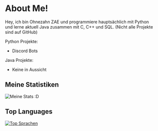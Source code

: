 # About Me!

Hey, ich bin Ohnezahn ZAE und programmiere hauptsächlich mit Python und lerne aktuell Java zusammen mit C, C++ und SQL.
(Nicht alle Projekte sind auf GitHub)

Python Projekte:
- Discord Bots

Java Projekte:
- Keine in Aussicht


## Meine Statistiken
![Meine Stats :D](https://github-readme-stats.vercel.app/api?username=Ohnezahn-ZAE&count_private=true&show_icons=true&theme=radical)

## Top Languages  
[![Top Sprachen](https://github-readme-stats.vercel.app/api/top-langs/?username=ohnezahn-zae)](https://github.com/ohnezahn-zae/github-readme-stats)

